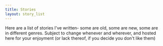 ```yaml
---
title: Stories
layout: story_list
---
```


Here are a list of stories I've written- some are old, some are new, some are
in different genres. Subject to change whenever and wherever, and hosted here
for your enjoyment (or lack thereof, if you decide you don't like them)



